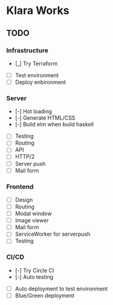 # Klara Works

## TODO

### Infrastructure
- [_] Try Terraform
- [ ] Test environment
- [ ] Deploy enbironment

### Server
- [-] Hot loading
- [-] Generate HTML/CSS
- [-] Build elm when build haskell
- [ ] Testing
- [ ] Routing
- [ ] API
- [ ] HTTP/2
- [ ] Server push
- [ ] Mail form

### Frontend
- [ ] Design
- [ ] Routing
- [ ] Modal window
- [ ] Image viewer
- [ ] Mail form
- [ ] ServiceWorker for serverpush
- [ ] Testing

### CI/CD
- [-] Try Circle CI
- [-] Auto testing
- [ ] Auto deployment to test environment
- [ ] Blue/Green deployment
